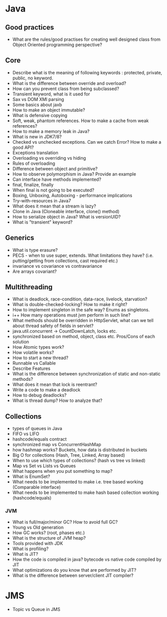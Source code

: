 # Java

## Good practices
- What are the rules/good practises for creating well designed class from Object Oriented programming perspective?

## Core
- Describe what is the meaning of following keywords : protected,  private, public, no keyword.
- What is the difference between override and overload?
- How can you prevent class from being subclassed?
- Transient keyword, what is it used for
- Sax vs DOM XMl parsing
- Some basics about jaxb
- How to make an object immutable?
- What is defensive copying
- Soft, weak, phantom references. How to make a cache from weak references?
- How to make a memory leak in Java?
- What is new in JDK7/8?
- Checked vs unchecked exceptions. Can we catch Error? How to make a good API?
- Exceptions translation
- Overloading vs overriding vs hiding
- Rules of overloading
- Difference between object and primitive?
- How to observe polymorphism in Java? Provide an example
- Can interface have methods implemented?
- final, finalize, finally
- When final is not going to be executed?
- Boxing, Unboxing, Autoboxing - performance implications
- Try-with-resources in Java7
- What does it mean that a stream is lazy?
- Clone in Java (Cloneable interface, clone() method)
- How to serialize object in Java? What is versionUID?
- What is "transient" keyword?

## Generics
- What is type erasure?
- PECS - when to use super, extends. What limitations they have? (i.e. putting/getting from collections, cast required etc.)
- invariance vs covariance vs contravariance
- Are arrays covariant?

## Multithreading
- What is deadlock, race-condition, data-race, livelock, starvation?
- What is double-checked-locking? How to make it right?
- How to implement singleton in the safe way? Enums as singletons.
- i++ How many operations must jvm perform in such line?
- What methods should be overridden in HttpServlet, what can we tell about thread safety of fields in servlet?
- java.util.concurrent -> CountDownLatch, locks etc.
- synchronized based on method, object, class etc. Pros/Cons of each solution
- How Atomic types work?
- How volatile works?
- How to start a new thread?
- Runnable vs Callable
- Describe Features
- What is the difference between synchronization of static and non-static methods?
- What does it mean that lock is reentrant?
- Write a code to make a deadlock
- How to debug deadlocks?
- What is thread dump? How to analyze that?

## Collections
- types of queues in Java
- FIFO vs LIFO
- hashcode/equals contract
- synchronized map vs ConcurrentHashMap
- how hashmap works? Buckets, how data is distributed in buckets
- Big O for collections (Hash, Tree, Linked, Array based)
- When to use which types of collections? (hash vs tree vs linked)
- Map vs Set vs Lists vs Queues
- What happens when you put something to map?
- What is EnumSet?
- What needs to be implemented to make i.e. tree based working (Comparable interface)
- What needs to be implemented to make hash based collection working (hashcode/equals)

### JVM
- What is full/major/minor GC? How to avoid full GC?
- Young vs Old generation
- How GC works? (root, phases etc.)
- What is the structure of JVM heap?
- Tools provided with JDK
- What is profiling?
- What is JIT?
- How the code is compiled in java? bytecode vs native code compiled by JIT
- What optimizations do you know that are performed by JIT?
- What is the difference between server/client JIT compiler?

# JMS
- Topic vs Queue in JMS

